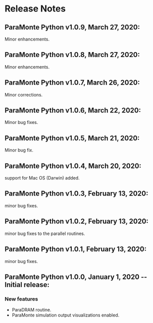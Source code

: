 # Release Notes

## ParaMonte Python v1.0.9, March 27, 2020:

Minor enhancements.

## ParaMonte Python v1.0.8, March 27, 2020:

Minor enhancements.

## ParaMonte Python v1.0.7, March 26, 2020:

Minor corrections.

## ParaMonte Python v1.0.6, March 22, 2020:

Minor bug fixes.

## ParaMonte Python v1.0.5, March 21, 2020:

Minor bug fix.

## ParaMonte Python v1.0.4, March 20, 2020:

support for Mac OS (Darwin) added.

## ParaMonte Python v1.0.3, February 13, 2020:

minor bug fixes.

## ParaMonte Python v1.0.2, February 13, 2020:

minor bug fixes to the parallel routines.

## ParaMonte Python v1.0.1, February 13, 2020:

minor bug fixes.

## ParaMonte Python v1.0.0, January 1, 2020 -- Initial release:

### New features  

- ParaDRAM routine.  
- ParaMonte simulation output visualizations enabled.  
